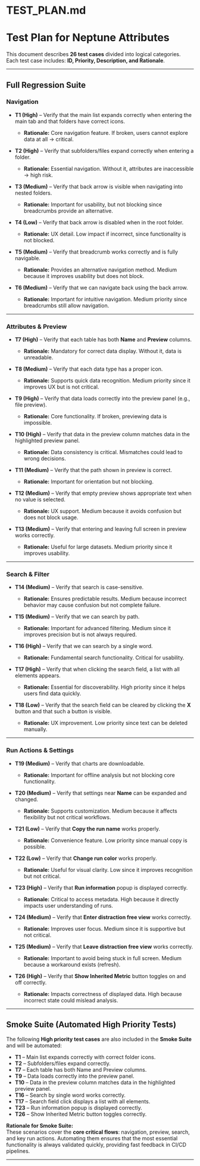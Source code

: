 # TEST_PLAN.md  

# Test Plan for Neptune Attributes  

This document describes **26 test cases** divided into logical categories.  
Each test case includes: **ID, Priority, Description, and Rationale**.  

---

## Full Regression Suite  

### Navigation  

- **T1 (High)** – Verify that the main list expands correctly when entering the main tab and that folders have correct icons.  
  - **Rationale:** Core navigation feature. If broken, users cannot explore data at all → critical.  

- **T2 (High)** – Verify that subfolders/files expand correctly when entering a folder.  
  - **Rationale:** Essential navigation. Without it, attributes are inaccessible → high risk.  

- **T3 (Medium)** – Verify that back arrow is visible when navigating into nested folders.  
  - **Rationale:** Important for usability, but not blocking since breadcrumbs provide an alternative.  

- **T4 (Low)** – Verify that back arrow is disabled when in the root folder.  
  - **Rationale:** UX detail. Low impact if incorrect, since functionality is not blocked.  

- **T5 (Medium)** – Verify that breadcrumb works correctly and is fully navigable.  
  - **Rationale:** Provides an alternative navigation method. Medium because it improves usability but does not block.  

- **T6 (Medium)** – Verify that we can navigate back using the back arrow.  
  - **Rationale:** Important for intuitive navigation. Medium priority since breadcrumbs still allow navigation.  

---

### Attributes & Preview  

- **T7 (High)** – Verify that each table has both **Name** and **Preview** columns.  
  - **Rationale:** Mandatory for correct data display. Without it, data is unreadable.  

- **T8 (Medium)** – Verify that each data type has a proper icon.  
  - **Rationale:** Supports quick data recognition. Medium priority since it improves UX but is not critical.  

- **T9 (High)** – Verify that data loads correctly into the preview panel (e.g., file preview).  
  - **Rationale:** Core functionality. If broken, previewing data is impossible.  

- **T10 (High)** – Verify that data in the preview column matches data in the highlighted preview panel.  
  - **Rationale:** Data consistency is critical. Mismatches could lead to wrong decisions.  

- **T11 (Medium)** – Verify that the path shown in preview is correct.  
  - **Rationale:** Important for orientation but not blocking.  

- **T12 (Medium)** – Verify that empty preview shows appropriate text when no value is selected.  
  - **Rationale:** UX support. Medium because it avoids confusion but does not block usage.  

- **T13 (Medium)** – Verify that entering and leaving full screen in preview works correctly.  
  - **Rationale:** Useful for large datasets. Medium priority since it improves usability.  

---

### Search & Filter  

- **T14 (Medium)** – Verify that search is case-sensitive.  
  - **Rationale:** Ensures predictable results. Medium because incorrect behavior may cause confusion but not complete failure.  

- **T15 (Medium)** – Verify that we can search by path.  
  - **Rationale:** Important for advanced filtering. Medium since it improves precision but is not always required.  

- **T16 (High)** – Verify that we can search by a single word.  
  - **Rationale:** Fundamental search functionality. Critical for usability.  

- **T17 (High)** – Verify that when clicking the search field, a list with all elements appears.  
  - **Rationale:** Essential for discoverability. High priority since it helps users find data quickly.  

- **T18 (Low)** – Verify that the search field can be cleared by clicking the **X** button and that such a button is visible.  
  - **Rationale:** UX improvement. Low priority since text can be deleted manually.  

---

### Run Actions & Settings  

- **T19 (Medium)** – Verify that charts are downloadable.  
  - **Rationale:** Important for offline analysis but not blocking core functionality.  

- **T20 (Medium)** – Verify that settings near **Name** can be expanded and changed.  
  - **Rationale:** Supports customization. Medium because it affects flexibility but not critical workflows.  

- **T21 (Low)** – Verify that **Copy the run name** works properly.  
  - **Rationale:** Convenience feature. Low priority since manual copy is possible.  

- **T22 (Low)** – Verify that **Change run color** works properly.  
  - **Rationale:** Useful for visual clarity. Low since it improves recognition but not critical.  

- **T23 (High)** – Verify that **Run information** popup is displayed correctly.  
  - **Rationale:** Critical to access metadata. High because it directly impacts user understanding of runs.  

- **T24 (Medium)** – Verify that **Enter distraction free view** works correctly.  
  - **Rationale:** Improves user focus. Medium since it is supportive but not critical.  

- **T25 (Medium)** – Verify that **Leave distraction free view** works correctly.  
  - **Rationale:** Important to avoid being stuck in full screen. Medium because a workaround exists (refresh).  

- **T26 (High)** – Verify that **Show Inherited Metric** button toggles on and off correctly.  
  - **Rationale:** Impacts correctness of displayed data. High because incorrect state could mislead analysis.  

---

## Smoke Suite (Automated High Priority Tests)  

The following **High priority test cases** are also included in the **Smoke Suite** and will be automated:  

- **T1** – Main list expands correctly with correct folder icons.  
- **T2** – Subfolders/files expand correctly.  
- **T7** – Each table has both Name and Preview columns.  
- **T9** – Data loads correctly into the preview panel.  
- **T10** – Data in the preview column matches data in the highlighted preview panel.  
- **T16** – Search by single word works correctly.  
- **T17** – Search field click displays a list with all elements.  
- **T23** – Run information popup is displayed correctly.  
- **T26** – Show Inherited Metric button toggles correctly.  

**Rationale for Smoke Suite:**  
These scenarios cover the **core critical flows**: navigation, preview, search, and key run actions. Automating them ensures that the most essential functionality is always validated quickly, providing fast feedback in CI/CD pipelines.  

---
